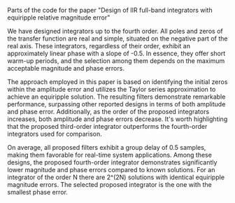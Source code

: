Parts of the code for the paper "Design of IIR full-band integrators with equiripple relative magnitude error"

We have designed integrators up to the fourth order. All poles and zeros of the transfer function are real and simple, situated on the negative part of the real axis.
These integrators, regardless of their order, exhibit an approximately linear phase with a slope of -0.5. In essence, they offer short warm-up periods, and the selection among them depends on the maximum acceptable magnitude and phase errors. 

The approach employed in this paper is based on identifying the initial zeros within the amplitude error and utilizes the Taylor series approximation to achieve an equiripple solution.
The resulting filters demonstrate remarkable performance, surpassing other reported designs in terms of both amplitude and phase error. Additionally, as the order of the proposed integrators increases, both amplitude and phase errors decrease.
It's worth highlighting that the proposed third-order integrator outperforms the fourth-order integrators used for comparison.

On average, all proposed filters exhibit a group delay of 0.5 samples, making them favorable for real-time system applications. Among these designs, the proposed fourth-order integrator demonstrates significantly lower magnitude and phase errors compared to known solutions.
For an integrator of the order N there are 2^(2N) solutions with identical equiripple magnitude errors. The selected proposed integrator is the one with the smallest phase error. 
